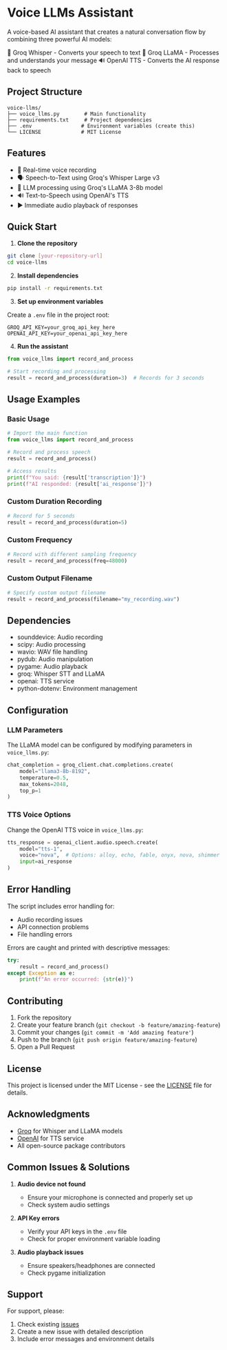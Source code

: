 # Voice LLMs Assistant

A voice-based AI assistant that creates a natural conversation flow by combining three powerful AI models:

🎤 Groq Whisper - Converts your speech to text
🧠 Groq LLaMA - Processes and understands your message
🔊 OpenAI TTS - Converts the AI response back to speech

## Project Structure
```
voice-llms/
├── voice_llms.py        # Main functionality
├── requirements.txt     # Project dependencies
├── .env                # Environment variables (create this)
└── LICENSE             # MIT License
```

## Features

- 🎤 Real-time voice recording
- 🗣️ Speech-to-Text using Groq's Whisper Large v3
- 🤖 LLM processing using Groq's LLaMA 3-8b model
- 🔊 Text-to-Speech using OpenAI's TTS
- ▶️ Immediate audio playback of responses

## Quick Start

1. **Clone the repository**
```bash
git clone [your-repository-url]
cd voice-llms
```

2. **Install dependencies**
```bash
pip install -r requirements.txt
```

3. **Set up environment variables**

Create a `.env` file in the project root:
```env
GROQ_API_KEY=your_groq_api_key_here
OPENAI_API_KEY=your_openai_api_key_here
```

4. **Run the assistant**
```python
from voice_llms import record_and_process

# Start recording and processing
result = record_and_process(duration=3)  # Records for 3 seconds
```

## Usage Examples

### Basic Usage
```python
# Import the main function
from voice_llms import record_and_process

# Record and process speech
result = record_and_process()

# Access results
print(f"You said: {result['transcription']}")
print(f"AI responded: {result['ai_response']}")
```

### Custom Duration Recording
```python
# Record for 5 seconds
result = record_and_process(duration=5)
```

### Custom Frequency
```python
# Record with different sampling frequency
result = record_and_process(freq=48000)
```

### Custom Output Filename
```python
# Specify custom output filename
result = record_and_process(filename="my_recording.wav")
```

## Dependencies

- sounddevice: Audio recording
- scipy: Audio processing
- wavio: WAV file handling
- pydub: Audio manipulation
- pygame: Audio playback
- groq: Whisper STT and LLaMA
- openai: TTS service
- python-dotenv: Environment management

## Configuration

### LLM Parameters
The LLaMA model can be configured by modifying parameters in `voice_llms.py`:
```python
chat_completion = groq_client.chat.completions.create(
    model="llama3-8b-8192",
    temperature=0.5,
    max_tokens=2048,
    top_p=1
)
```

### TTS Voice Options
Change the OpenAI TTS voice in `voice_llms.py`:
```python
tts_response = openai_client.audio.speech.create(
    model="tts-1",
    voice="nova",  # Options: alloy, echo, fable, onyx, nova, shimmer
    input=ai_response
)
```

## Error Handling

The script includes error handling for:
- Audio recording issues
- API connection problems
- File handling errors

Errors are caught and printed with descriptive messages:
```python
try:
    result = record_and_process()
except Exception as e:
    print(f"An error occurred: {str(e)}")
```

## Contributing

1. Fork the repository
2. Create your feature branch (`git checkout -b feature/amazing-feature`)
3. Commit your changes (`git commit -m 'Add amazing feature'`)
4. Push to the branch (`git push origin feature/amazing-feature`)
5. Open a Pull Request

## License

This project is licensed under the MIT License - see the [LICENSE](LICENSE) file for details.

## Acknowledgments

- [Groq](https://groq.com/) for Whisper and LLaMA models
- [OpenAI](https://openai.com/) for TTS service
- All open-source package contributors

## Common Issues & Solutions

1. **Audio device not found**
   - Ensure your microphone is connected and properly set up
   - Check system audio settings

2. **API Key errors**
   - Verify your API keys in the `.env` file
   - Check for proper environment variable loading

3. **Audio playback issues**
   - Ensure speakers/headphones are connected
   - Check pygame initialization

## Support

For support, please:
1. Check existing [issues](your-repo-issues-url)
2. Create a new issue with detailed description
3. Include error messages and environment details